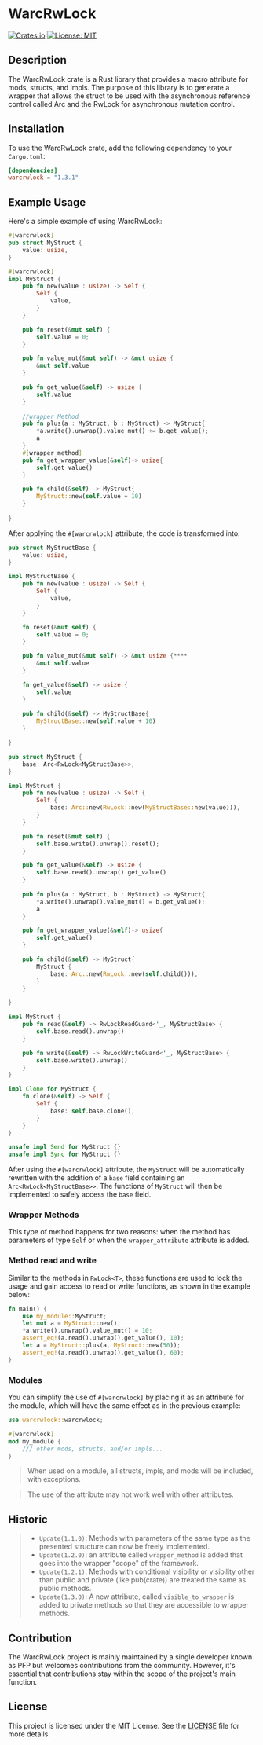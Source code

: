 # WarcRwLock

[![Crates.io](https://img.shields.io/crates/v/warcrwlock.svg)](https://crates.io/crates/warcrwlock)
[![License: MIT](https://img.shields.io/badge/License-MIT-yellow.svg)](https://opensource.org/licenses/MIT)

## Description

The WarcRwLock crate is a Rust library that provides a macro attribute for mods, structs, and impls. The purpose of this library is to generate a wrapper that allows the struct to be used with the asynchronous reference control called Arc and the RwLock for asynchronous mutation control.

## Installation

To use the WarcRwLock crate, add the following dependency to your `Cargo.toml`:

```toml
[dependencies]
warcrwlock = "1.3.1"
```

## Example Usage

Here's a simple example of using WarcRwLock:

```rust
#[warcrwlock]
pub struct MyStruct {
    value: usize,
}

#[warcrwlock]
impl MyStruct {
    pub fn new(value : usize) -> Self {
        Self {
            value,
        }
    }

    pub fn reset(&mut self) {
        self.value = 0;
    }

    pub fn value_mut(&mut self) -> &mut usize {
        &mut self.value
    }

    pub fn get_value(&self) -> usize {
        self.value
    }
    
    //wrapper Method
    pub fn plus(a : MyStruct, b : MyStruct) -> MyStruct{
        *a.write().unwrap().value_mut() += b.get_value();
        a
    }
    #[wrapper_method]
    pub fn get_wrapper_value(&self)-> usize{
        self.get_value()
    }

    pub fn child(&self) -> MyStruct{
        MyStruct::new(self.value + 10)
    }
    
}
```

After applying the `#[warcrwlock]` attribute, the code is transformed into:

```rust
pub struct MyStructBase {
    value: usize,
}

impl MyStructBase {
    pub fn new(value : usize) -> Self {
        Self {
            value,
        }
    }

    fn reset(&mut self) {
        self.value = 0;
    }

    pub fn value_mut(&mut self) -> &mut usize {****
        &mut self.value
    }

    fn get_value(&self) -> usize {
        self.value
    }
    
    pub fn child(&self) -> MyStructBase{
        MyStructBase::new(self.value + 10)
    }

}

pub struct MyStruct {
    base: Arc<RwLock<MyStructBase>>,
}

impl MyStruct {
    pub fn new(value : usize) -> Self {
        Self {
            base: Arc::new(RwLock::new(MyStructBase::new(value))),
        }
    }

    pub fn reset(&mut self) {
        self.base.write().unwrap().reset();
    }

    pub fn get_value(&self) -> usize {
        self.base.read().unwrap().get_value()
    }
    
    pub fn plus(a : MyStruct, b : MyStruct) -> MyStruct{
        *a.write().unwrap().value_mut() = b.get_value();
        a
    }

    pub fn get_wrapper_value(&self)-> usize{
        self.get_value()
    }

    pub fn child(&self) -> MyStruct{
        MyStruct {
            base: Arc::new(RwLock::new(self.child())),
        }
    }    

}

impl MyStruct {
    pub fn read(&self) -> RwLockReadGuard<'_, MyStructBase> {
        self.base.read().unwrap()
    }

    pub fn write(&self) -> RwLockWriteGuard<'_, MyStructBase> {
        self.base.write().unwrap()
    }
}

impl Clone for MyStruct {
    fn clone(&self) -> Self {
        Self {
            base: self.base.clone(),
        }
    }
}

unsafe impl Send for MyStruct {}
unsafe impl Sync for MyStruct {}
```

After using the `#[warcrwlock]` attribute, the `MyStruct` will be automatically rewritten with the addition of a `base` field containing an `Arc<RwLock<MyStructBase>>`. The functions of `MyStruct` will then be implemented to safely access the `base` field.

### Wrapper Methods
This type of method happens for two reasons: when the method has parameters of type ``Self`` or when the ``wrapper_attribute`` attribute is added.

### Method read and write
Similar to the methods in `RwLock<T>`, these functions are used to lock the usage and gain access to read or write functions, as shown in the example below:
```rust
fn main() {
    use my_module::MyStruct;
    let mut a = MyStruct::new();
    *a.write().unwrap().value_mut() = 10;
    assert_eq!(a.read().unwrap().get_value(), 10);
    let a = MyStruct::plus(a, MyStruct::new(50));    
    assert_eq!(a.read().unwrap().get_value(), 60);    
}
```

### Modules
You can simplify the use of `#[warcrwlock]` by placing it as an attribute for the module, which will have the same effect as in the previous example:
```rust
use warcrwlock::warcrwlock;

#[warcrwlock]
mod my_module {
    /// other mods, structs, and/or impls...
}
```

> When used on a module, all structs, impls, and mods will be included, with exceptions.

> The use of the attribute may not work well with other attributes.
## Historic
> * `Update(1.1.0)`: Methods with parameters of the same type as the presented structure can now be freely implemented.
> * `Update(1.2.0)`: an attribute called ``wrapper_method`` is added that goes into the wrapper "scope" of the framework.
> * `Update(1.2.1)`: Methods with conditional visibility or visibility other than public and private (like pub(crate)) are treated the same as public methods.
> * `Update(1.3.0)`: A new attribute, called ``visible_to_wrapper`` is added to private methods so that they are accessible to wrapper methods.

## Contribution

The WarcRwLock project is mainly maintained by a single developer known as PFP but welcomes contributions from the community. However, it's essential that contributions stay within the scope of the project's main function.

## License

This project is licensed under the MIT License. See the [LICENSE](LICENSE) file for more details.